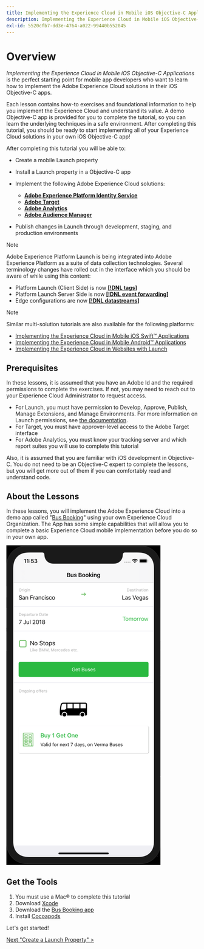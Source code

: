 ```yaml
---
title: Implementing the Experience Cloud in Mobile iOS Objective-C Applications
description: Implementing the Experience Cloud in Mobile iOS Objective-C Applications is the perfect starting point for mobile app developers who want to learn how to implement the Adobe Experience Cloud solutions in their mobile iOS Objective-C apps.
exl-id: 5520cfb7-dd3e-4764-a022-99440b552045
---
```

# Overview

_Implementing the Experience Cloud in Mobile iOS Objective-C Applications_ is the perfect starting point for mobile app developers who want to learn how to implement the Adobe Experience Cloud solutions in their iOS Objective-C apps.

Each lesson contains how-to exercises and foundational information to help you implement the Experience Cloud and understand its value.  A demo Objective-C app is provided for you to complete the tutorial, so you can learn the underlying techniques in a safe environment. After completing this tutorial, you should be ready to start implementing all of your Experience Cloud solutions in your own iOS Objective-C app!

After completing this tutorial you will be able to:

* Create a mobile Launch property

* Install a Launch property in a Objective-C app

* Implement the following Adobe Experience Cloud solutions:
  * **[Adobe Experience Platform Identity Service](id-service.md)**
  * **[Adobe Target](target.md)**
  * **[Adobe Analytics](analytics.md)**
  * **[Adobe Audience Manager](audience-manager.md)**

* Publish changes in Launch through development, staging, and production environments


>[!NOTE]
>
>Adobe Experience Platform Launch is being integrated into Adobe Experience Platform as a suite of data collection technologies. Several terminology changes have rolled out in the interface which you should be aware of while using this content:
>
> * Platform Launch (Client Side) is now **[[!DNL tags]](https://experienceleague.adobe.com/docs/experience-platform/tags/home.html)** 
> * Platform Launch Server Side is now **[[!DNL event forwarding]](https://experienceleague.adobe.com/docs/experience-platform/tags/event-forwarding/overview.html)** 
> * Edge configurations  are now **[[!DNL datastreams]](https://experienceleague.adobe.com/docs/experience-platform/edge/fundamentals/datastreams.html)**

>[!NOTE]
>
>Similar multi-solution tutorials are also available for the following platforms:
>
>* [Implementing the Experience Cloud in Mobile iOS Swift&trade; Applications](/help/tutorial-mobile-ios-swift-implementation/overview.md)
>* [Implementing the Experience Cloud in Mobile Android&trade; Applications](/help/tutorial-mobile-android-implementation/overview.md)
>* [Implementing the Experience Cloud in Websites with Launch](/help/tutorial-website-implementation/overview.md)

## Prerequisites

In these lessons, it is assumed that you have an Adobe Id and the required permissions to complete the exercises. If not, you may need to reach out to your Experience Cloud Administrator to request access.

* For Launch, you must have permission to Develop, Approve, Publish, Manage Extensions, and Manage Environments. For more information on Launch permissions, see [the documentation](https://experienceleague.adobe.com/docs/experience-platform/tags/admin/user-permissions.html).
* For Target, you must have approver-level access to the Adobe Target interface
* For Adobe Analytics, you must know your tracking server and which report suites you will use to complete this tutorial

Also, it is assumed that you are familiar with iOS development in Objective-C. You do not need to be an Objective-C expert to complete the lessons, but you will get more out of them if you can comfortably read and understand code.

## About the Lessons

In these lessons, you will implement the Adobe Experience Cloud into a demo app called "[Bus Booking](https://github.com/Adobe-Marketing-Cloud/busbooking-mobileapps)" using your own Experience Cloud Organization. The App has some simple capabilities that will allow you to complete a basic Experience Cloud mobile implementation before you do so in your own app.

[![Bus Booking App](images/mobile-busBookingApp.png)](https://github.com/Adobe-Marketing-Cloud/busbooking-mobileapps)

## Get the Tools

1. You must use a Mac&reg; to complete this tutorial
1. Download [Xcode](https://developer.apple.com/xcode/)
1. Download the [Bus Booking app](https://github.com/Adobe-Marketing-Cloud/busbooking-mobileapps)
1. Install [Cocoapods](https://guides.cocoapods.org/using/getting-started.html)

Let's get started!

[Next "Create a Launch Property" >](launch-create-a-property.md)
